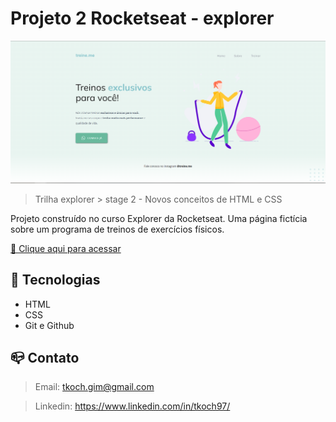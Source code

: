 # Projeto 2 Rocketseat - explorer

![preview](.github/preview.png)

>Trilha explorer > stage 2 - Novos conceitos de HTML e CSS

Projeto construído no curso Explorer da Rocketseat.
Uma página fictícia sobre um programa de treinos de exercícios físicos.

[🔗 Clique aqui para acessar](https://tkoch97.github.io/projeto-2-rocket)

## 🔧 Tecnologias

- HTML
- CSS
- Git e Github

## 📪 Contato

>Email: tkoch.gim@gmail.com

>Linkedin: https://www.linkedin.com/in/tkoch97/